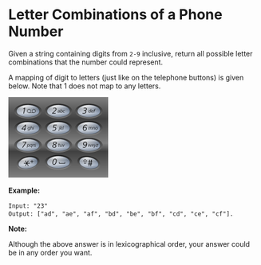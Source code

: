 # Letter Combinations of a Phone Number

Given a string containing digits from `2-9` inclusive, return all possible letter combinations that the number could represent.

A mapping of digit to letters (just like on the telephone buttons) is given below. Note that 1 does not map to any letters.

![Telephone-keypad](./200px-Telephone-keypad2.svg.png)

__Example:__

```pseudo
Input: "23"
Output: ["ad", "ae", "af", "bd", "be", "bf", "cd", "ce", "cf"].
```

__Note:__

Although the above answer is in lexicographical order, your answer could be in any order you want.